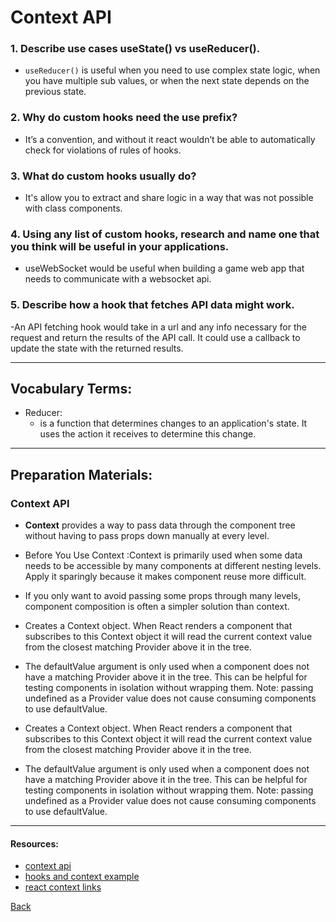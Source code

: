 # Context API

### 1. Describe use cases useState() vs useReducer().
- `useReducer()` is useful when you need to use complex state logic, when you have multiple sub values, or when the next state depends on the previous state.

### 2. Why do custom hooks need the use prefix?
- It’s a convention, and without it react wouldn’t be able to automatically check for violations of rules of hooks.  

### 3. What do custom hooks usually do?
- It's allow you to extract and share logic in a way that was not possible with class components. 

### 4. Using any list of custom hooks, research and name one that you think will be useful in your applications.
- useWebSocket would be useful when building a game web app that needs to communicate with a websocket api.


### 5. Describe how a hook that fetches API data might work.
-An API fetching hook would take in a url and any info necessary for the request and return the results of the API call. It could use a callback to update the state with the returned results.

*** 
## Vocabulary Terms: 
                                                                                        
 
* Reducer:
  - is a function that determines changes to an application's state. It uses the action it receives to determine this change. 

*** 
## Preparation Materials:
### Context API

- **Context** provides a way to pass data through the component tree without having to pass props down manually at every level.

- Before You Use Context :Context is primarily used when some data needs to be accessible by many components at different nesting levels. Apply it sparingly because it makes component reuse more difficult.

- If you only want to avoid passing some props through many levels, component composition is often a simpler solution than context.

- Creates a Context object. When React renders a component that subscribes to this Context object it will read the current context value from the closest matching Provider above it in the tree.

- The defaultValue argument is only used when a component does not have a matching Provider above it in the tree. This can be helpful for testing components in isolation without wrapping them. Note: passing undefined as a Provider value does not cause consuming components to use defaultValue.

- Creates a Context object. When React renders a component that subscribes to this Context object it will read the current context value from the closest matching Provider above it in the tree.

- The defaultValue argument is only used when a component does not have a matching Provider above it in the tree. This can be helpful for testing components in isolation without wrapping them. Note: passing undefined as a Provider value does not cause consuming components to use defaultValue.

*** 
#### Resources: 

* [context api](https://reactjs.org/docs/context.html)
* [hooks and context example](https://medium.com/swlh/snackbars-in-react-an-exercise-in-hooks-and-context-299b43fd2a2b)
* [react context links](https://github.com/diegohaz/awesome-react-context)





 

[Back](https://github.com/En-ZUH/Reading-notes/tree/main/401)
